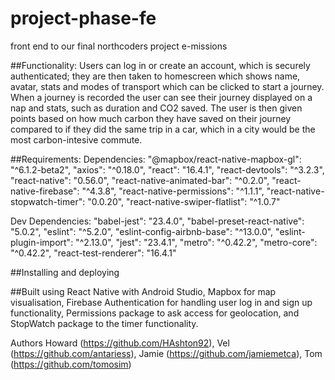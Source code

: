 # project-phase-fe
front end to our final northcoders project e-missions

##Functionality:
Users can log in or create an account, which is securely authenticated; they are then taken to homescreen which shows name, avatar, stats and modes of transport which can be clicked to start a journey. When a journey is recorded the user can see their journey displayed on a nap and stats, such as duration and CO2 saved. The user is then given points based on how much carbon they have saved on their journey compared to if they did the same trip in a car, which in a city would be the most carbon-intesive commute. 

##Requirements:
  Dependencies:
    "@mapbox/react-native-mapbox-gl": "^6.1.2-beta2",
    "axios": "^0.18.0",
    "react": "16.4.1",
    "react-devtools": "^3.2.3",
    "react-native": "0.56.0",
    "react-native-animated-bar": "^0.2.0",
    "react-native-firebase": "^4.3.8",
    "react-native-permissions": "^1.1.1",
    "react-native-stopwatch-timer": "0.0.20",
    "react-native-swiper-flatlist": "^1.0.7"
    
  Dev Dependencies:
    "babel-jest": "23.4.0",
    "babel-preset-react-native": "5.0.2",
    "eslint": "^5.2.0",
    "eslint-config-airbnb-base": "^13.0.0",
    "eslint-plugin-import": "^2.13.0",
    "jest": "23.4.1",
    "metro": "^0.42.2",
    "metro-core": "^0.42.2",
    "react-test-renderer": "16.4.1"
    
##Installing and deploying

##Built using
React Native with Android Studio, Mapbox for map visualisation, Firebase Authentication for handling user log in and sign up functionality, Permissions package to ask access for geolocation, and StopWatch package to the timer functionality.

Authors
Howard (https://github.com/HAshton92), Vel (https://github.com/antariess), Jamie (https://github.com/jamiemetca), Tom (https://github.com/tomosim)
